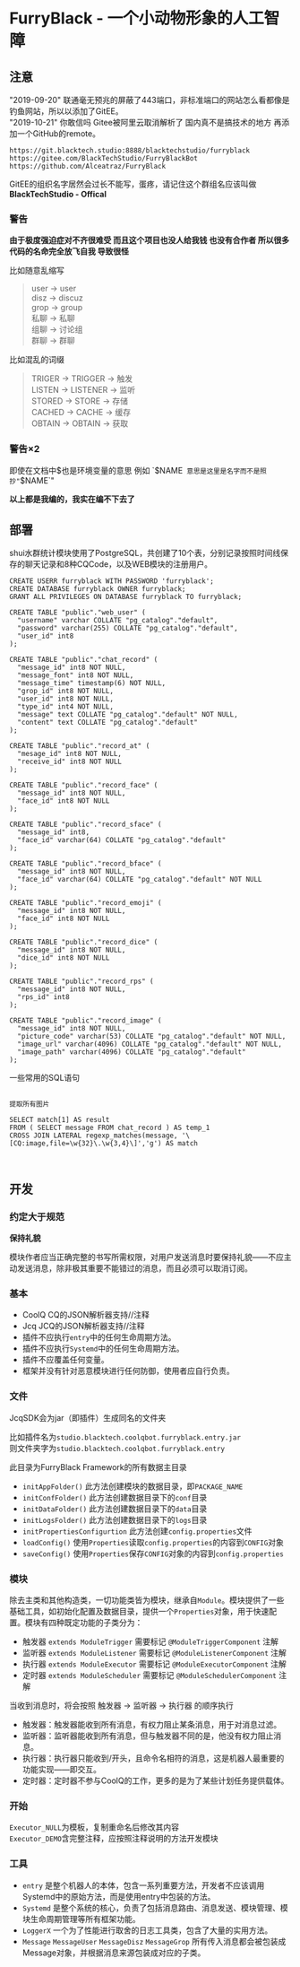 # FurryBlack - 一个小动物形象的人工智障  

## 注意  

"2019-09-20" 联通毫无预兆的屏蔽了443端口，非标准端口的网站怎么看都像是钓鱼网站，所以以添加了GitEE。  
"2019-10-21" 你敢信吗 Gitee被阿里云取消解析了 国内真不是搞技术的地方 再添加一个GitHub的remote。  

`https://git.blacktech.studio:8888/blacktechstudio/furryblack`  
`https://gitee.com/BlackTechStudio/FurryBlackBot`  
`https://github.com/Alceatraz/FurryBlack`


GitEE的组织名字居然会过长不能写，蛋疼，请记住这个群组名应该叫做**BlackTechStudio - Offical**  

### 警告  

**由于极度强迫症对不齐很难受 而且这个项目也没人给我钱 也没有合作者 所以很多代码的名命完全放飞自我 导致很怪**  

比如随意乱缩写  
> user → user  
> disz → discuz  
> grop → group  
> 私聊 → 私聊  
> 组聊 → 讨论组  
> 群聊 → 群聊  

比如混乱的词缀  
> TRIGER → TRIGGER → 触发  
> LISTEN → LISTENER → 监听  
> STORED → STORE → 存储  
> CACHED → CACHE → 缓存  
> OBTAIN → OBTAIN → 获取  

### 警告×2  

即使在文档中$也是环境变量的意思  
例如 `$NAME` 意思是这里是名字而不是照抄"`$NAME`"  

**以上都是我编的，我实在编不下去了**  

## 部署

shui水群统计模块使用了PostgreSQL，共创建了10个表，分别记录按照时间线保存的聊天记录和8种CQCode，以及WEB模块的注册用户。    

```
CREATE USERR furryblack WITH PASSWORD 'furryblack';
CREATE DATABASE furryblack OWNER furryblack;
GRANT ALL PRIVILEGES ON DATABASE furryblack TO furryblack;
 
CREATE TABLE "public"."web_user" (
  "username" varchar COLLATE "pg_catalog"."default",
  "password" varchar(255) COLLATE "pg_catalog"."default",
  "user_id" int8
);
 
CREATE TABLE "public"."chat_record" (
  "message_id" int8 NOT NULL,
  "message_font" int8 NOT NULL,
  "message_time" timestamp(6) NOT NULL,
  "grop_id" int8 NOT NULL,
  "user_id" int8 NOT NULL,
  "type_id" int4 NOT NULL,
  "message" text COLLATE "pg_catalog"."default" NOT NULL,
  "content" text COLLATE "pg_catalog"."default"
);

CREATE TABLE "public"."record_at" (
  "mesage_id" int8 NOT NULL,
  "receive_id" int8 NOT NULL
);

CREATE TABLE "public"."record_face" (
  "message_id" int8 NOT NULL,
  "face_id" int8 NOT NULL
);

CREATE TABLE "public"."record_sface" (
  "message_id" int8,
  "face_id" varchar(64) COLLATE "pg_catalog"."default"
);

CREATE TABLE "public"."record_bface" (
  "message_id" int8 NOT NULL,
  "face_id" varchar(64) COLLATE "pg_catalog"."default" NOT NULL
);

CREATE TABLE "public"."record_emoji" (
  "message_id" int8 NOT NULL,
  "face_id" int8 NOT NULL
);

CREATE TABLE "public"."record_dice" (
  "message_id" int8 NOT NULL,
  "dice_id" int8 NOT NULL
);

CREATE TABLE "public"."record_rps" (
  "message_id" int8 NOT NULL,
  "rps_id" int8
);

CREATE TABLE "public"."record_image" (
  "message_id" int8 NOT NULL,
  "picture_code" varchar(53) COLLATE "pg_catalog"."default" NOT NULL,
  "image_url" varchar(4096) COLLATE "pg_catalog"."default" NOT NULL,
  "image_path" varchar(4096) COLLATE "pg_catalog"."default"
);

```

一些常用的SQL语句

```

提取所有图片

SELECT match[1] AS result
FROM ( SELECT message FROM chat_record ) AS temp_1
CROSS JOIN LATERAL regexp_matches(message, '\[CQ:image,file=\w{32}\.\w{3,4}\]','g') AS match

 

```

## 开发

### 约定大于规范  

**保持礼貌**  

模块作者应当正确完整的书写所需权限，对用户发送消息时要保持礼貌——不应主动发送消息，除非极其重要不能错过的消息，而且必须可以取消订阅。  

### 基本

- CoolQ CQ的JSON解析器支持//注释  
- Jcq JCQ的JSON解析器支持//注释  
- 插件不应执行`entry`中的任何生命周期方法。  
- 插件不应执行`Systemd`中的任何生命周期方法。  
- 插件不应覆盖任何变量。  
- 框架并没有针对恶意模块进行任何防御，使用者应自行负责。 

### 文件  

JcqSDK会为jar（即插件）生成同名的文件夹  

比如插件名为`studio.blacktech.coolqbot.furryblack.entry.jar`  
则文件夹字为`studio.blacktech.coolqbot.furryblack.entry`  

此目录为FurryBlack Framework的所有数据主目录  

- `initAppFolder()` 此方法创建模块的数据目录，即`PACKAGE_NAME`  
- `initConfFolder()` 此方法创建数据目录下的`conf`目录  
- `initDataFolder()` 此方法创建数据目录下的`data`目录  
- `initLogsFolder()` 此方法创建数据目录下的`logs`目录  
- `initPropertiesConfigurtion` 此方法创建`config.properties`文件  
- `loadConfig()` 使用`Properties`读取`config.properties`的内容到`CONFIG`对象  
- `saveConfig()` 使用`Properties`保存`CONFIG`对象的内容到`config.properties`  

### 模块  

除去主类和其他构造类，一切功能类皆为模块，继承自`Module`。模块提供了一些基础工具，如初始化配置及数据目录，提供一个`Properties`对象，用于快速配置。模块有四种既定功能的子类分为：  

- 触发器 `extends ModuleTrigger` 需要标记 `@ModuleTriggerComponent` 注解  
- 监听器 `extends ModuleListener` 需要标记 `@ModuleListenerComponent` 注解  
- 执行器 `extends ModuleExecutor` 需要标记 `@ModuleExecutorComponent` 注解  
- 定时器 `extends ModuleScheduler` 需要标记 `@ModuleSchedulerComponent` 注解  

当收到消息时，将会按照 触发器 → 监听器 → 执行器 的顺序执行  

- 触发器：触发器能收到所有消息，有权力阻止某条消息，用于对消息过滤。  
- 监听器：监听器能收到所有消息，但与触发器不同的是，他没有权力阻止消息。  
- 执行器：执行器只能收到/开头，且命令名相符的消息，这是机器人最重要的功能实现——即交互。  
- 定时器：定时器不参与CoolQ的工作，更多的是为了某些计划任务提供载体。  

### 开始

`Executor_NULL`为模板，复制重命名后修改其内容  
`Executor_DEMO`含完整注释，应按照注释说明的方法开发模块  

### 工具

- `entry`  是整个机器人的本体，包含一系列重要方法，开发者不应该调用Systemd中的原始方法，而是使用entry中包装的方法。  
- `Systemd` 是整个系统的核心，负责了包括消息路由、消息发送、模块管理、模块生命周期管理等所有框架功能。  
- `LoggerX` 一个为了性能进行取舍的日志工具类，包含了大量的实用方法。  
- `Message` `MessageUser` `MessageDisz` `MessageGrop` 所有传入消息都会被包装成Message对象，并根据消息来源包装成对应的子类。  